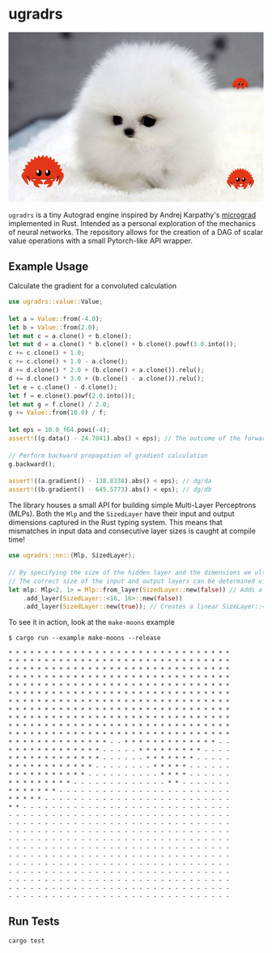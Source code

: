 # ugradrs
![ugradrs](https://github.com/teddyrendahl/ugradrs/blob/assets/micrograd.jpeg)

`ugradrs` is a tiny Autograd engine inspired by Andrej Karpathy's [micrograd](https://github.com/karpathy/micrograd) implemented in Rust. Intended as a personal exploration 
of the mechanics of neural networks. The repository allows for the creation of a
DAG of scalar value operations with a small Pytorch-like API wrapper.

## Example Usage
Calculate the gradient for a convoluted calculation
```rust
use ugradrs::value::Value;

let a = Value::from(-4.0);
let b = Value::from(2.0);
let mut c = a.clone() + b.clone();
let mut d = a.clone() * b.clone() + b.clone().powf(3.0.into());
c += c.clone() + 1.0;
c += c.clone() + 1.0 - a.clone();
d += d.clone() * 2.0 + (b.clone() + a.clone()).relu();
d += d.clone() * 3.0 + (b.clone() - a.clone()).relu();
let e = c.clone() - d.clone();
let f = e.clone().powf(2.0.into());
let mut g = f.clone() / 2.0;
g += Value::from(10.0) / f;

let eps = 10.0_f64.powi(-4);
assert!((g.data() - 24.7041).abs() < eps); // The outcome of the forward pass

// Perform backward propagation of gradient calculation
g.backward();

assert!((a.gradient() - 138.8338).abs() < eps); // dg/da
assert!((b.gradient() - 645.5773).abs() < eps); // dg/db
```

The library houses a small API for building simple Multi-Layer Perceptrons (MLPs). Both the `Mlp` and the `SizedLayer`
have their input and output dimensions captured in the Rust typing system. This means that mismatches in input data
and consecutive layer sizes is caught at compile time!
```rust
use ugradrs::nn::{Mlp, SizedLayer};

// By specifying the size of the hidden layer and the dimensions we ultimately want for the perceptron.
// The correct size of the input and output layers can be determined via the typing system.
let mlp: Mlp<2, 1> = Mlp::from_layer(SizedLayer::new(false)) // Adds a non-linear SizeLayer::<2, 16>
    .add_layer(SizedLayer::<16, 16>::new(false)) 
    .add_layer(SizedLayer::new(true)); // Creates a linear SizeLayer::<16, 1>
```

To see it in action, look at the `make-moons` example
```shell
$ cargo run --example make-moons --release
```

```shell
* * * * * * * * * * * * * * * * * * * * * * * * * * * * * * * 
* * * * * * * * * * * * * * * * * * * * * * * * * * * * * * * 
* * * * * * * * * * * * * * * * * * * * * * * * * * * * * * * 
* * * * * * * * * * * * * * * * * * * * * * * * * * * * * * * 
* * * * * * * * * * * * * * * * * * * * * * * * * * * * * * * 
* * * * * * * * * * * * * * * * * * * * * * * * * * * * * * * 
* * * * * * * * * * * * * * * * * * * * * * * * * * * * * * * 
* * * * * * * * * * * * * * * * * * * * * * * * * * * * * * * 
* * * * * * * * * * * * * * * * * * * * * * * * * * * * * * * 
* * * * * * * * * * * * * * * * * * * * * * * * * * * * * * * 
* * * * * * * * * * * * * * * * * * * * * * * * * * * * * * * 
* * * * * * * * * * * * * * - - * * * * * * * * * * * * * - - 
* * * * * * * * * * * * * - - - - - * * * * * * * * * - - - - 
* * * * * * * * * * * * * - - - - - - * * * * * * * - - - - - 
* * * * * * * * * * * * - - - - - - - - * * * * * - - - - - - 
* * * * * * * * * * * - - - - - - - - - - * * * * - - - - - - 
* * * * * * * * * - - - - - - - - - - - - - * * - - - - - - - 
* * * * * * * - - - - - - - - - - - - - - - - - - - - - - - - 
* * * * * - - - - - - - - - - - - - - - - - - - - - - - - - - 
* * - - - - - - - - - - - - - - - - - - - - - - - - - - - - - 
- - - - - - - - - - - - - - - - - - - - - - - - - - - - - - - 
- - - - - - - - - - - - - - - - - - - - - - - - - - - - - - - 
- - - - - - - - - - - - - - - - - - - - - - - - - - - - - - - 
- - - - - - - - - - - - - - - - - - - - - - - - - - - - - - - 
- - - - - - - - - - - - - - - - - - - - - - - - - - - - - - - 
- - - - - - - - - - - - - - - - - - - - - - - - - - - - - - - 
- - - - - - - - - - - - - - - - - - - - - - - - - - - - - - - 
- - - - - - - - - - - - - - - - - - - - - - - - - - - - - - - 
- - - - - - - - - - - - - - - - - - - - - - - - - - - - - - - 
- - - - - - - - - - - - - - - - - - - - - - - - - - - - - - - 
- - - - - - - - - - - - - - - - - - - - - - - - - - - - - - - 
```

## Run Tests
```shell
cargo test
```